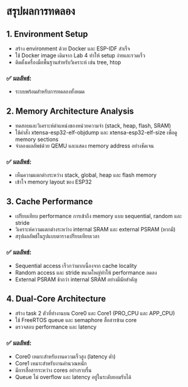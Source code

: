 # สรุปผลการทดลอง
## 1. Environment Setup
- สร้าง environment ด้วย Docker และ ESP-IDF สำเร็จ
- ใช้ Docker image เดิมจาก Lab 4 ทำให้ setup ง่ายและรวดเร็ว
- ติดตั้งเครื่องมือพื้นฐานสำหรับวิเคราะห์ เช่น tree, htop
### ✅ ผลลัพธ์: 
- ระบบพร้อมสำหรับการทดลองทั้งหมด
## 2. Memory Architecture Analysis
- ทดสอบและวิเคราะห์ตำแหน่งของหน่วยความจำ (stack, heap, flash, SRAM)
- ใช้คำสั่ง xtensa-esp32-elf-objdump และ xtensa-esp32-elf-size เพื่อดู memory sections
- จำลองผลลัพธ์ด้วย QEMU และแสดง memory address อย่างชัดเจน
### ✅ ผลลัพธ์:
- เห็นความแตกต่างระหว่าง stack, global, heap และ flash memory
- เข้าใจ memory layout ของ ESP32
## 3. Cache Performance
- เปรียบเทียบ performance การเข้าถึง memory แบบ sequential, random และ stride
- วิเคราะห์ความแตกต่างระหว่าง internal SRAM และ external PSRAM (หากมี)
- สรุปผลลัพธ์ในรูปแบบตารางเปรียบเทียบเวลา
### ✅ ผลลัพธ์:
- Sequential access เร็วกว่ามากเนื่องจาก cache locality
- Random access และ stride ขนาดใหญ่ทำให้ performance ลดลง
- External PSRAM ช้ากว่า internal SRAM อย่างมีนัยสำคัญ
## 4. Dual-Core Architecture
- สร้าง task 2 ตัวที่ทำงานบน Core0 และ Core1 (PRO_CPU และ APP_CPU)
- ใช้ FreeRTOS queue และ semaphore สื่อสารข้าม core
- ตรวจสอบ performance และ latency
### ✅ ผลลัพธ์:
- Core0 เหมาะสำหรับงานความเร็วสูง (latency ต่ำ)
- Core1 เหมาะสำหรับงานคำนวณหนัก
- มีการสื่อสารระหว่าง cores อย่างราบรื่น
- Queue ไม่ overflow และ latency อยู่ในระดับยอมรับได้
